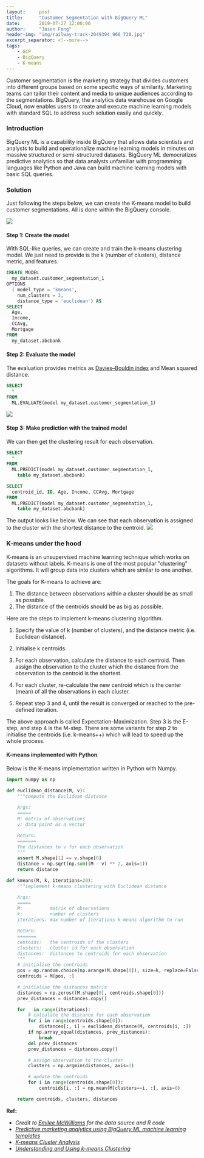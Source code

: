 ```yaml
---
layout:     post
title:      "Customer Segmentation with BigQuery ML"
date:       2019-07-27 12:00:00
author:     "Jason Feng"
header-img: "img/railway-track-2049394_960_720.jpg"
excerpt_separator: <!--more-->
tags:
    - GCP
    - BigQuery
    - K-means
---
```


Customer segmentation is the marketing strategy that divides customers into different groups based on some specific ways of similarity. Marketing teams can tailor their content and media to unique audiences according to the segmentations. BigQuery, the analytics data warehouse on Google Cloud, now enables users to create and execute machine learning models with standard SQL to address such solution easily and quickly.

<!--more-->
### Introduction
BigQuery ML is a capability inside BigQuery that allows data scientists and analysts to build and operationalize machine learning models in minutes on massive structured or semi-structured datasets. BigQuery ML democratizes predictive analytics so that data analysts unfamiliar with programming languages like Python and Java can build machine learning models with basic SQL queries.

### Solution
Just following the steps below, we can create the K-means model to build customer segmentations. All is done within the BigQuery console.

![](/img/bqml-cust-seg-viz-190727.png)

#### Step 1: Create the model

With SQL-like queries, we can create and train the k-means clustering model. We just need to provide is the k (number of clusters), distance metric, and features.
```sql
CREATE MODEL
  my_dataset.customer_segmentation_1
OPTIONS
  ( model_type = 'kmeans',
    num_clusters = 3,
    distance_type = 'euclidean') AS
SELECT
  Age,
  Income,
  CCAvg,
  Mortgage
FROM
  my_dataset.abcbank
```

#### Step 2: Evaluate the model
The evaluation provides metrics as [Davies–Bouldin index](https://en.wikipedia.org/wiki/Davies%E2%80%93Bouldin_index) and Mean squared distance.
```sql
SELECT
  *
FROM
  ML.EVALUATE(model my_dataset.customer_segmentation_1)
```
![](/img/bqml-evaluation-190727.png)

#### Step 3: Make prediction with the trained model
We can then get the clustering result for each observation. 
```sql
SELECT
  *
FROM
  ML.PREDICT(model my_dataset.customer_segmentation_1,
    table my_dataset.abcbank)

SELECT
  centroid_id, ID, Age, Income, CCAvg, Mortgage
FROM
  ML.PREDICT(model my_dataset.customer_segmentation_1,
    table my_dataset.abcbank)
```
The output looks like below. We can see that each observation is assigned to the cluster with the shortest distance to the centroid.
![](/img/bqml-customer-seg-190727.png)

### K-means under the hood

K-means is an unsupervised machine learning technique which works on datasets without labels. K-means is one of the most popular "clustering" algorithms. It will group data into clusters which are similar to one another.

The goals for K-means to achieve are:
1. The distance between observations within a cluster should be as small as possible.
2. The distance of the centroids should be as big as possible.

Here are the steps to implement k-means clustering algorithm.

1. Specify the value of k (number of clusters), and the distance metric (i.e. Euclidean distance).

2. Initialise k centroids.

3. For each observation, calculate the distance to each centroid. Then assign the observation to the cluster which the distance from the observation to the centroid is the shortest.

4. For each cluster, re-calculate the new centroid which is the center (mean) of all the observations in each cluster.

5. Repeat step 3 and 4, until the result is converged or reached to the pre-defined iteration.

The above approach is called Expectation-Maximization. Step 3 is the E-step, and step 4 is the M-step. There are some variants for step 2 to initialise the centroids (i.e. k-means++) which will lead to speed up the whole process.

#### K-means implemented with Python
Below is the K-means implementation written in Python with Numpy.
```python
import numpy as np

def euclidean_distance(M, v):
    """compute the Euclidean distance
    
    Args:
    =====
    M: matrix of observations
    v: data point as a vector

    Return:
    =======
    The distances to v for each observation
    """
    assert M.shape[1] == v.shape[0]
    distance = np.sqrt(np.sum((M - v) ** 2, axis=1))
    return distance

def kmeans(M, k, iterations=20):
    """implement k-means clustering with Euclidean distance

    Args:
    =====
    M:          matrix of observations
    k:          number of clusters
    iterations: max number of iterations k-means algorithm to run

    Return:
    =======
    centoids:   the centroids of the clusters
    clusters:   cluster id for each observation
    distances:  distances to centroids for each observation
    """
    # initialise the centroids
    pos = np.random.choice(np.arange(M.shape[0]), size=k, replace=False)
    centroids = M[pos, :]

    # initialise the distances matrix
    distances = np.zeros((M.shape[0], centroids.shape[0]))
    prev_distances = distances.copy()

    for _ in range(iterations):
        # calculate the distance for each observation
        for i in range(centroids.shape[0]):
            distances[:, i] = euclidean_distance(M, centroids[i, :])
        if np.array_equal(distances, prev_distances):
            break
        del prev_distances
        prev_distances = distances.copy()

        # assign observation to the cluster
        clusters = np.argmin(distances, axis=1)

        # update the centroids
        for i in range(centroids.shape[0]):
            centroids[i, :] = np.mean(M[clusters==i, :], axis=0)

    return centroids, clusters, distances
```

**Ref:**
- *Credit to [Emilee McWilliams](https://github.com/emileemc/kmeans) for the data source and R code*
- *[Predictive marketing analytics using BigQuery ML machine learning templates](https://cloud.google.com/blog/products/data-analytics/predictive-marketing-analytics-using-bigquery-ml-machine-learning-templates)*
- *[K-means Cluster Analysis](https://uc-r.github.io/kmeans_clustering)*
- *[Understanding and Using k-means Clustering](https://www.r-bloggers.com/learning-data-science-understanding-and-using-k-means-clustering/)*